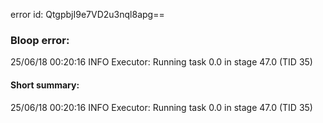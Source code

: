 error id: QtgpbjI9e7VD2u3nql8apg==
### Bloop error:

25/06/18 00:20:16 INFO Executor: Running task 0.0 in stage 47.0 (TID 35)
#### Short summary: 

25/06/18 00:20:16 INFO Executor: Running task 0.0 in stage 47.0 (TID 35)